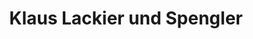 ---
title: "Klaus Lackier und Spengler"
url: /tresdorf/klaus-lackier-und-spengler/
shop: Autowerkstatt
---
